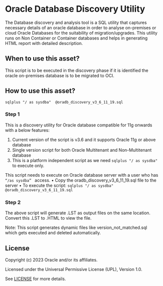 # Oracle Database Discovery Utility

The Database discovery and analysis tool is a SQL utility that captures necessary details of an oracle database in order to analyse on-premises or cloud Oracle Databases for the suitability of migration/upgrades. This utility runs on Non Container or Container databases and helps in generating HTML report with detailed description.

## When to use this asset?

This script is to be executed in the discovery phase if it is identified the oracle on-premises database is to be migrated to OCI.

## How to use this asset?
```
sqlplus "/ as sysdba"  @oradb_discovery_v3_6_11_19.sql
```

### Step 1
This is a discovery utility for Oracle database compatible for 11g onwards with a below features:
1.	Current version of the script is v3.6 and it supports Oracle 11g or above database
2.	Single version script for both Oracle Multitenant and  Non-Multitenant database
3.	This is a platform independent script as we need `sqlplus "/ as sysdba" ` to execute only.

This script needs to execute on Oracle database server with a user who has `“/as sysdba” ` access.
•	Copy the oradb_discovery_v3_6_11_19.sql file to the server
•	To execute the script: `sqlplus "/ as sysdba"  @oradb_discovery_v3_6_11_19.sql`

### Step 2
The above script will generate .LST as output files on the same location.  
Convert this .LST to .HTML to view the file.

Note: This script generates dynamic files like version_not_matched.sql which gets executed and deleted automatically.


## License
Copyright (c) 2023 Oracle and/or its affiliates.

Licensed under the Universal Permissive License (UPL), Version 1.0.

See [LICENSE](LICENSE) for more details.

